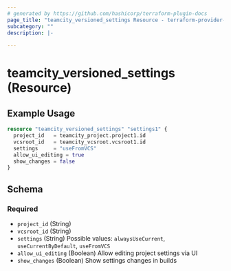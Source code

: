 ```yaml
---
# generated by https://github.com/hashicorp/terraform-plugin-docs
page_title: "teamcity_versioned_settings Resource - terraform-provider-teamcity"
subcategory: ""
description: |-
  
---
```


# teamcity_versioned_settings (Resource)

## Example Usage

```terraform
resource "teamcity_versioned_settings" "settings1" {
  project_id   = teamcity_project.project1.id
  vcsroot_id   = teamcity_vcsroot.vcsroot1.id
  settings     = "useFromVCS"
  allow_ui_editing = true
  show_changes = false
}
```

## Schema

### Required

- `project_id` (String)
- `vcsroot_id` (String)
- `settings` (String) Possible values: `alwaysUseCurrent`, `useCurrentByDefault`, `useFromVCS`
- `allow_ui_editing` (Boolean) Allow editing project settings via UI
- `show_changes` (Boolean)  Show settings changes in builds
